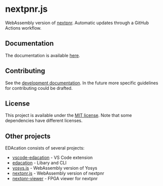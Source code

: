 # nextpnr.js

WebAssembly version of [nextpnr](https://github.com/YosysHQ/nextpnr). Automatic updates through a GitHub Actions workflow.

## Documentation
The documentation is available [here](docs/index.md).

## Contributing
See the [development documentation](docs/development.md). In the future more specific guidelines for contributing could be drafted.

## License
This project is available under the [MIT license](LICENSE.md). Note that some dependencies have different licenses.

## Other projects
EDAcation consists of several projects:
- [vscode-edacation](https://github.com/EDAcation/vscode-edacation) - VS Code extension
- [edacation](https://github.com/EDAcation/edacation) - Libary and CLI
- [yosys.js](https://github.com/EDAcation/yosys.js) - WebAssembly version of Yosys
- [nextpnr.js](https://github.com/EDAcation/nextpnr.js) - WebAssembly version of nextpnr
- [nextpnr-viewer](https://github.com/EDAcation/nextpnr-viewer) - FPGA viewer for nextpnr
